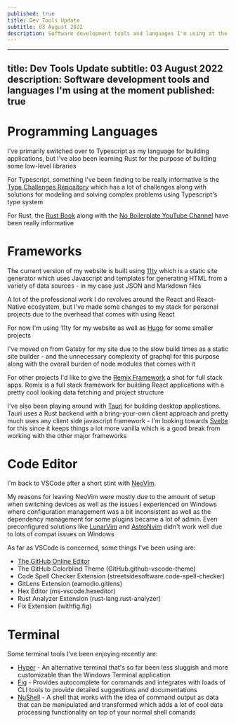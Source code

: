 ```yaml
---
published: true
title: Dev Tools Update
subtitle: 03 August 2022
description: Software development tools and languages I'm using at the moment
---
```


---
title: Dev Tools Update
subtitle: 03 August 2022
description: Software development tools and languages I'm using at the moment
published: true
---

# Programming Languages

I've primarily switched over to Typescript as my language for building applications, but I've also been learning Rust for the purpose of building some low-level libraries

For Typescript, something I've been finding to be really informative is the [Type Challenges Repository](https://github.com/type-challenges/type-challenges) which has a lot of challenges along with solutions for modeling and solving complex problems using Typescript's type system

For Rust, the [Rust Book](https://doc.rust-lang.org/book/) along with the [No Boilerplate YouTube Channel](https://www.youtube.com/c/NoBoilerplate) have been really informative

# Frameworks

The current version of my website is built using [11ty](https://www.11ty.dev) which is a static site generator which uses Javascript and templates for generating HTML from a variety of data sources - in my case just JSON and Markdown files

A lot of the professional work I do revolves around the React and React-Native ecosystem, but I've made some changes to my stack for personal projects due to the overhead that comes with using React

For now I'm using 11ty for my website as well as [Hugo](https://gohugo.io/) for some smaller projects

I've moved on from Gatsby for my site due to the slow build times as a static site builder - and the unnecessary complexity of graphql for this purpose along with the overall burden of node modules that comes with it

For other projects I'd like to give the [Remix Framework](https://remix.run) a shot for full stack apps. Remix is a full stack framework for building React applications with a pretty cool looking data fetching and project structure

I've also been playing around with [Tauri](https://tauri.app/) for building desktop applications. Tauri uses a Rust backend with a bring-your-own client approach and pretty much uses any client side javascript framework - I'm looking towards [Svelte](https://svelte.dev/) for this since it keeps things a lot more vanilla which is a good break from working with the other major frameworks

# Code Editor

I'm back to VSCode after a short stint with [NeoVim](http://neovim.io).

My reasons for leaving NeoVim were mostly due to the amount of setup when switching devices as well as the issues I experienced on Windows where configuration management was a bit inconsistent as well as the dependency management for some plugins became a lot of admin. Even preconfigured solutions like [LunarVim](https://github.com/LunarVim/LunarVim) and [AstroNvim](https://github.com/AstroNvim/AstroNvim) didn't work well due to lots of compat issues on Windows

As far as VSCode is concerned, some things I've been using are:

- [The GitHub Online Editor](https://github.dev/)
- The GitHub Colorblind Theme (GitHub.github-vscode-theme)
- Code Spell Checker Extension (streetsidesoftware.code-spell-checker)
- GitLens Extension (eamodio.gitlens)
- Hex Editor (ms-vscode.hexeditor)
- Rust Analyzer Extension (rust-lang.rust-analyzer)
- Fix Extension (withfig.fig)

# Terminal

Some terminal tools I've been enjoying recently are:

- [Hyper](https://hyper.is) - An alternative terminal that's so far been less sluggish and more customizable than the Windows Terminal application
- [Fig](https://fig.io) - Provides autocomplete for commands and integrates with loads of CLI tools to provide detailed suggestions and documentations
- [NuShell](http://nushell.sh) - A shell that works with the idea of command output as data that can be manipulated and transformed which adds a lot of cool data processing functionality on top of your normal shell comands